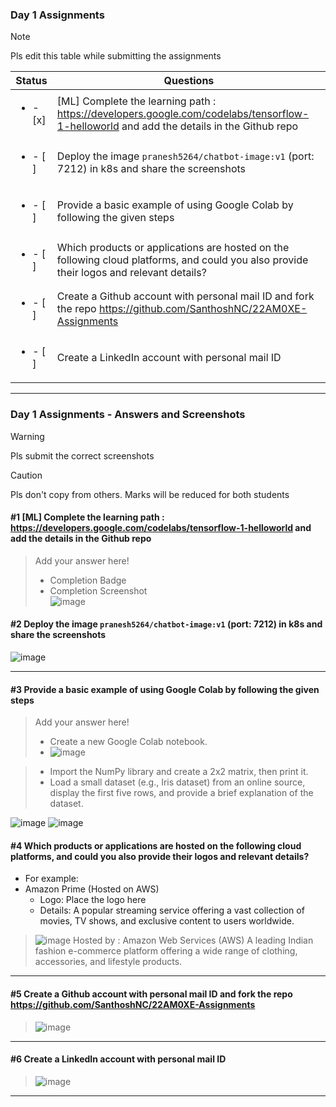 ### Day 1 Assignments

> [!NOTE]
> Pls edit this table while submitting the assignments

| Status         | Questions     | 
|----------------|---------------|
| <ul><li>- [x] </li></ul> | [ML] Complete the learning path : https://developers.google.com/codelabs/tensorflow-1-helloworld and add the details in the Github repo |
| <ul><li>- [ ] </li></ul> | Deploy the image `pranesh5264/chatbot-image:v1` (port: 7212) in k8s and share the screenshots |
| <ul><li>- [ ] </li></ul> | Provide a basic example of using Google Colab by following the given steps  |
| <ul><li>- [ ] </li></ul> | Which products or applications are hosted on the following cloud platforms, and could you also provide their logos and relevant details?  |
| <ul><li>- [ ] </li></ul> | Create a Github account with personal mail ID and fork the repo https://github.com/SanthoshNC/22AM0XE-Assignments  |
| <ul><li>- [ ] </li></ul> | Create a LinkedIn account with personal mail ID  |


***

### Day 1 Assignments - Answers and Screenshots

> [!WARNING]
> Pls submit the correct screenshots

> [!CAUTION]
> Pls don't copy from others. Marks will be reduced for both students

#### #1 [ML] Complete the learning path : https://developers.google.com/codelabs/tensorflow-1-helloworld and add the details in the Github repo
> Add your answer here!
> - Completion Badge
> - Completion Screenshot	
![image](https://github.com/user-attachments/assets/d818e2e0-b868-433e-a0db-a7486953b367)


#### #2 Deploy the image `pranesh5264/chatbot-image:v1` (port: 7212) in k8s and share the screenshots
> 
![image](https://github.com/user-attachments/assets/12b2699a-2a30-45eb-bf79-f621edc9af3f)

***

#### #3 Provide a basic example of using Google Colab by following the given steps
> Add your answer here!
> - Create a new Google Colab notebook.
> - ![image](https://github.com/user-attachments/assets/d71403ea-fd8a-4bf6-9249-d6bbe4d60fe2)

> - Import the NumPy library and create a 2x2 matrix, then print it.
> - Load a small dataset (e.g., Iris dataset) from an online source, display the first five rows, and provide a brief explanation of the dataset.

![image](https://github.com/user-attachments/assets/befb8e4f-d4c3-44e7-900d-558021c74eb6)
![image](https://github.com/user-attachments/assets/4465efe1-00f8-4c60-b6af-a7d68c71c8f5)


#### #4 Which products or applications are hosted on the following cloud platforms, and could you also provide their logos and relevant details? 
- For example:
- Amazon Prime (Hosted on AWS)
  - Logo: Place the logo here
  - Details: A popular streaming service offering a vast collection of movies, TV shows, and exclusive content to users worldwide.

> ![image](https://github.com/user-attachments/assets/9d7c13be-6e74-42f0-8dde-61baea4ca865)
  Hosted by : Amazon Web Services (AWS)
> A leading Indian fashion e-commerce platform offering a wide range of clothing, accessories, and lifestyle products.
***

#### #5 Create a Github account with personal mail ID and fork the repo https://github.com/SanthoshNC/22AM0XE-Assignments
> ![image](https://github.com/user-attachments/assets/cae73c92-0439-4a36-81a6-134b4d0f0949)


***
#### #6 Create a LinkedIn account with personal mail ID
> ![image](https://github.com/user-attachments/assets/2f7c79e4-6dec-4993-ab43-392127030d89)


***
